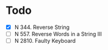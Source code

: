 # Todo

- [x] N 344. Reverse String
- [ ] N 557. Reverse Words in a String III
- [ ] N 2810. Faulty Keyboard